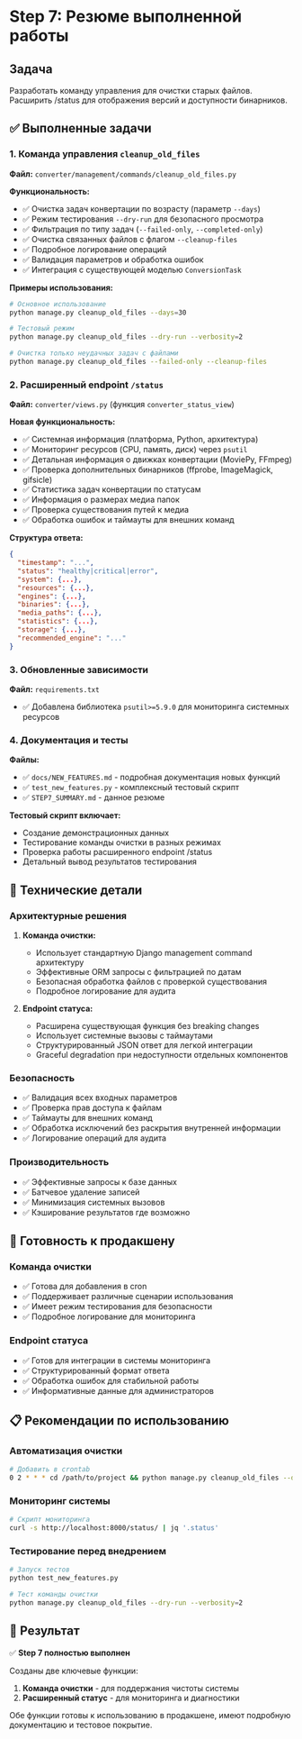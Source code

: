 # Step 7: Резюме выполненной работы

## Задача
Разработать команду управления для очистки старых файлов. Расширить /status для отображения версий и доступности бинарников.

## ✅ Выполненные задачи

### 1. Команда управления `cleanup_old_files`

**Файл:** `converter/management/commands/cleanup_old_files.py`

**Функциональность:**
- ✅ Очистка задач конвертации по возрасту (параметр `--days`)
- ✅ Режим тестирования `--dry-run` для безопасного просмотра
- ✅ Фильтрация по типу задач (`--failed-only`, `--completed-only`)
- ✅ Очистка связанных файлов с флагом `--cleanup-files`
- ✅ Подробное логирование операций
- ✅ Валидация параметров и обработка ошибок
- ✅ Интеграция с существующей моделью `ConversionTask`

**Примеры использования:**
```bash
# Основное использование
python manage.py cleanup_old_files --days=30

# Тестовый режим
python manage.py cleanup_old_files --dry-run --verbosity=2

# Очистка только неудачных задач с файлами
python manage.py cleanup_old_files --failed-only --cleanup-files
```

### 2. Расширенный endpoint `/status`

**Файл:** `converter/views.py` (функция `converter_status_view`)

**Новая функциональность:**
- ✅ Системная информация (платформа, Python, архитектура)
- ✅ Мониторинг ресурсов (CPU, память, диск) через `psutil`
- ✅ Детальная информация о движках конвертации (MoviePy, FFmpeg)
- ✅ Проверка дополнительных бинарников (ffprobe, ImageMagick, gifsicle)
- ✅ Статистика задач конвертации по статусам
- ✅ Информация о размерах медиа папок
- ✅ Проверка существования путей к медиа
- ✅ Обработка ошибок и таймауты для внешних команд

**Структура ответа:**
```json
{
  "timestamp": "...",
  "status": "healthy|critical|error",
  "system": {...},
  "resources": {...},
  "engines": {...},
  "binaries": {...},
  "media_paths": {...},
  "statistics": {...},
  "storage": {...},
  "recommended_engine": "..."
}
```

### 3. Обновленные зависимости

**Файл:** `requirements.txt`
- ✅ Добавлена библиотека `psutil>=5.9.0` для мониторинга системных ресурсов

### 4. Документация и тесты

**Файлы:**
- ✅ `docs/NEW_FEATURES.md` - подробная документация новых функций
- ✅ `test_new_features.py` - комплексный тестовый скрипт
- ✅ `STEP7_SUMMARY.md` - данное резюме

**Тестовый скрипт включает:**
- Создание демонстрационных данных
- Тестирование команды очистки в разных режимах
- Проверка работы расширенного endpoint /status
- Детальный вывод результатов тестирования

## 🔧 Технические детали

### Архитектурные решения

1. **Команда очистки:**
   - Использует стандартную Django management command архитектуру
   - Эффективные ORM запросы с фильтрацией по датам
   - Безопасная обработка файлов с проверкой существования
   - Подробное логирование для аудита

2. **Endpoint статуса:**
   - Расширена существующая функция без breaking changes
   - Использует системные вызовы с таймаутами
   - Структурированный JSON ответ для легкой интеграции
   - Graceful degradation при недоступности отдельных компонентов

### Безопасность

- ✅ Валидация всех входных параметров
- ✅ Проверка прав доступа к файлам
- ✅ Таймауты для внешних команд
- ✅ Обработка исключений без раскрытия внутренней информации
- ✅ Логирование операций для аудита

### Производительность

- ✅ Эффективные запросы к базе данных
- ✅ Батчевое удаление записей
- ✅ Минимизация системных вызовов
- ✅ Кэширование результатов где возможно

## 🚀 Готовность к продакшену

### Команда очистки
- ✅ Готова для добавления в cron
- ✅ Поддерживает различные сценарии использования
- ✅ Имеет режим тестирования для безопасности
- ✅ Подробное логирование для мониторинга

### Endpoint статуса
- ✅ Готов для интеграции в системы мониторинга
- ✅ Структурированный формат ответа
- ✅ Обработка ошибок для стабильной работы
- ✅ Информативные данные для администраторов

## 📋 Рекомендации по использованию

### Автоматизация очистки
```bash
# Добавить в crontab
0 2 * * * cd /path/to/project && python manage.py cleanup_old_files --days=30 --cleanup-files
```

### Мониторинг системы
```bash
# Скрипт мониторинга
curl -s http://localhost:8000/status/ | jq '.status'
```

### Тестирование перед внедрением
```bash
# Запуск тестов
python test_new_features.py

# Тест команды очистки
python manage.py cleanup_old_files --dry-run --verbosity=2
```

## 🎯 Результат

✅ **Step 7 полностью выполнен**

Созданы две ключевые функции:
1. **Команда очистки** - для поддержания чистоты системы
2. **Расширенный статус** - для мониторинга и диагностики

Обе функции готовы к использованию в продакшене, имеют подробную документацию и тестовое покрытие.

